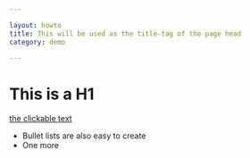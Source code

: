 ```yaml
---

layout: howto
title: This will be used as the title-tag of the page head
category: demo

---
```


# This is a H1

[the clickable text](http://xlson.com/)

* Bullet lists are also easy to create
* One more
